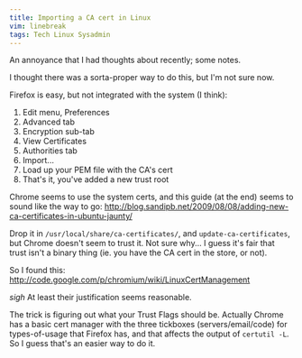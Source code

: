 ```yaml
---
title: Importing a CA cert in Linux
vim: linebreak
tags: Tech Linux Sysadmin
---
```


An annoyance that I had thoughts about recently; some notes.

I thought there was a sorta-proper way to do this, but I'm not sure now.

Firefox is easy, but not integrated with the system (I think):

1. Edit menu, Preferences
1. Advanced tab
1. Encryption sub-tab
1. View Certificates
1. Authorities tab
1. Import...
1. Load up your PEM file with the CA's cert
1. That's it, you've added a new trust root


Chrome seems to use the system certs, and this guide (at the end) seems to sound like the way to go:
http://blog.sandipb.net/2009/08/08/adding-new-ca-certificates-in-ubuntu-jaunty/

Drop it in `/usr/local/share/ca-certificates/`, and `update-ca-certificates`, but Chrome doesn't seem to trust it. Not sure why... I guess it's fair that trust isn't a binary thing (ie. you have the CA cert in the store, or not).

So I found this:
http://code.google.com/p/chromium/wiki/LinuxCertManagement

*sigh* At least their justification seems reasonable.

The trick is figuring out what your Trust Flags should be. Actually Chrome has a basic cert manager with the three tickboxes (servers/email/code) for types-of-usage that Firefox has, and that affects the output of `certutil -L`. So I guess that's an easier way to do it.
